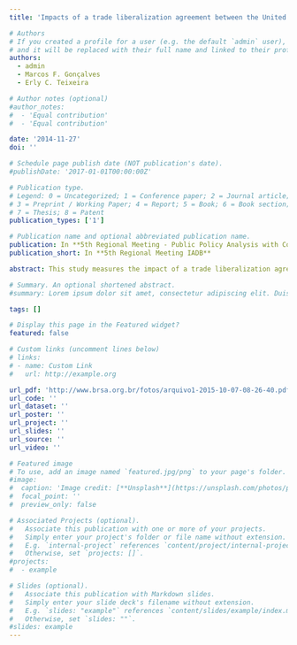 ```yaml
---
title: 'Impacts of a trade liberalization agreement between the United States and the European Union on Brazilian Agribusiness'

# Authors
# If you created a profile for a user (e.g. the default `admin` user), write the username (folder name) here
# and it will be replaced with their full name and linked to their profile.
authors:
  - admin
  - Marcos F. Gonçalves
  - Erly C. Teixeira

# Author notes (optional)
#author_notes:
#  - 'Equal contribution'
#  - 'Equal contribution'

date: '2014-11-27'
doi: ''

# Schedule page publish date (NOT publication's date).
#publishDate: '2017-01-01T00:00:00Z'

# Publication type.
# Legend: 0 = Uncategorized; 1 = Conference paper; 2 = Journal article;
# 3 = Preprint / Working Paper; 4 = Report; 5 = Book; 6 = Book section;
# 7 = Thesis; 8 = Patent
publication_types: ['1']

# Publication name and optional abbreviated publication name.
publication: In **5th Regional Meeting - Public Policy Analysis with Computable General Equilibrium Models**
publication_short: In **5th Regional Meeting IADB**

abstract: This study measures the impact of a trade liberalization agreement between the United States and European Union on Brazilian agribusiness products. It uses an applied general equilibrium model (PAEG). The results show an increase in welfare in the regions involved in the agreement, $11 and $6 billion, respectively. However, Brazil loses $0.06 billion in welfare. There is a decrease of 0.25% on exports of these sectors and an increase in imports of only 0.01275%. Soybean and oilseed industry are the only sector with a positive response in production and in international trade flow.

# Summary. An optional shortened abstract.
#summary: Lorem ipsum dolor sit amet, consectetur adipiscing elit. Duis posuere tellus ac convallis placerat. Proin tincidunt magna sed ex sollicitudin condimentum.

tags: []

# Display this page in the Featured widget?
featured: false

# Custom links (uncomment lines below)
# links:
# - name: Custom Link
#   url: http://example.org

url_pdf: 'http://www.brsa.org.br/fotos/arquivo1-2015-10-07-08-26-40.pdf'
url_code: ''
url_dataset: ''
url_poster: ''
url_project: ''
url_slides: ''
url_source: ''
url_video: ''

# Featured image
# To use, add an image named `featured.jpg/png` to your page's folder.
#image:
#  caption: 'Image credit: [**Unsplash**](https://unsplash.com/photos/pLCdAaMFLTE)'
#  focal_point: ''
#  preview_only: false

# Associated Projects (optional).
#   Associate this publication with one or more of your projects.
#   Simply enter your project's folder or file name without extension.
#   E.g. `internal-project` references `content/project/internal-project/index.md`.
#   Otherwise, set `projects: []`.
#projects:
#  - example

# Slides (optional).
#   Associate this publication with Markdown slides.
#   Simply enter your slide deck's filename without extension.
#   E.g. `slides: "example"` references `content/slides/example/index.md`.
#   Otherwise, set `slides: ""`.
#slides: example
---
```

